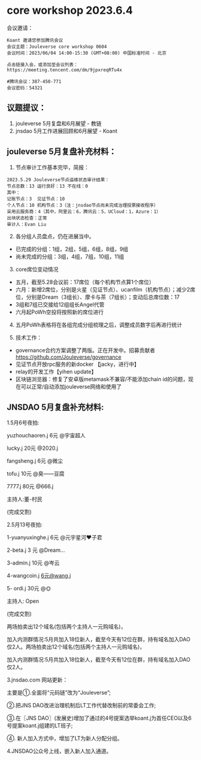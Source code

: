 # core workshop 2023.6.4

会议邀请：
~~~
Koant 邀请您参加腾讯会议
会议主题：Jouleverse core workshop 0604
会议时间：2023/06/04 14:00-15:30 (GMT+08:00) 中国标准时间 - 北京

点击链接入会，或添加至会议列表：
https://meeting.tencent.com/dm/9jpxreqRTu4x

#腾讯会议：387-450-771
会议密码：54321
~~~

## 议题提议：
1. jouleverse 5月复盘和6月展望 - 教链
2. jnsdao 5月工作进展回顾和6月展望 - Koant


## jouleverse 5月复盘补充材料：

1. 节点审计工作基本完毕，简报：
~~~
2023.5.29 Jouleverse节点运维状态审计结果：
节点总数：13 运行良好：13 不在线：0
其中：
记账节点：3  见证节点：10
个人节点：10 机构节点：3（注：jnsdao节点尚未完成治理投票接收程序）
采用云服务商：4（其中，阿里云：6，腾讯云：5，UCloud：1，Azure：1）
出块状态检查：正常
审计人：Evan Liu
~~~

2. 各分组人员盘点，仍在进展当中。

- 已完成的分组：1组，2组，5组，6组，8组，9组
- 尚未完成的分组：3组，4组，7组，10组，11组

3. core席位变动情况

- 五月，截至5.28会议前：17席位（每个机构节点算1个席位）
- 六月：新增2席位，分别是火星（见证节点）、ucanfilm（机构节点）；减少2席位，分别是Dream（3组长）、摩卡与茶（7组长）；变动后总席位数：17
- 3组和7组已交接给12组组长Angel代管
- 六月起PoWh空投将按照新的席位进行

4. 五月PoWh表格将在各组完成分组梳理之后，调整成员数字后再进行统计

5. 技术工作：
- governance合约方案调整了两版。正在开发中。招募贡献者 https://github.com/Jouleverse/governance
- 见证节点开放rpc服务的新docker 【jacky，进行中】
- relay的开发工作【yihen update】
- 区块链浏览器：修复了安卓版metamask不兼容/不能添加chain id的问题，现在可以正常/自动添加jouleverse网络和使用了

## JNSDAO 5月复盘补充材料:

1.5月6号夜拍:

yuzhouchaoren.j 6元 @宇宙超人

lucky.j 20元 @2020.j

fangsheng.j 6元 @微尘

tofu.j  10元 @臭——豆腐

7777.j 80元 @666.j

主持人:董-村民

(完成交割)

2.5月13号夜拍:

1-yuanyuxinghe.j 6元 @元宇星河♥子君

2-beta.j  3 元 @Dream...

3-admin.j 10元  @岑云

4-wangcoin.j 6元@wang.j

5- ordi.j 30元 @🌞

主持人: Open

(完成交割)

两场拍卖出12个域名(包括两个主持人一元购域名)，

加入内测群情况:5月共加入18位新人，截至今天有12位在群，持有域名加入DAO仅2人。两场拍卖出12个域名(包括两个主持人一元购域名)，

加入内测群情况:5月共加入18位新人，截至今天有12位在群，持有域名加入DAO仅2人。

3.jnsdao.com 网站更新：

主要是①.全面将“元码链”改为“Jouleverse”;

②.把JNS DAO改进治理机制后LT工作代替改制前的常委会工作;

③.在〖JNS DAO〗(发展史)增加了通过的4号提案选举koant.j为首任CEO以及6号提案koant.j组建的LT班子;

④. 新人加入方式中，增加了LT为新人分配分组。

4.JNSDAO公众号上线，嵌入新人加入通道。




